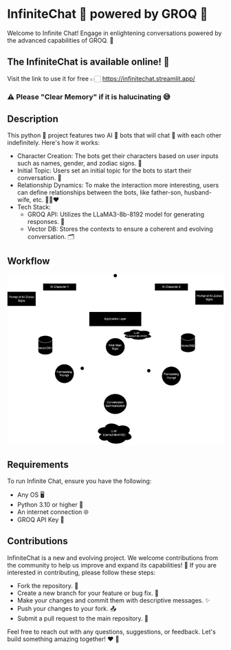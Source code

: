 # InfiniteChat 💬 powered by GROQ 🚀
Welcome to Infinite Chat! Engage in enlightening conversations powered by the advanced capabilities of GROQ. 🌟

## The InfiniteChat is available online! 🎉
Visit the link to use it for free 👉🏻 https://infinitechat.streamlit.app/
### ⚠️ Please "Clear Memory" if it is halucinating 😅

## Description
This python 🐍 project features two AI 🤖 bots that will chat 💬 with each other indefinitely. Here's how it works:
- Character Creation: The bots get their characters based on user inputs such as names, gender, and zodiac signs. 🌌
- Initial Topic: Users set an initial topic for the bots to start their conversation. 💬
- Relationship Dynamics: To make the interaction more interesting, users can define relationships between the bots, like father-son, husband-wife, etc. 👨‍👦❤️
- Tech Stack:
  - GROQ API: Utilizes the LLaMA3-8b-8192 model for generating responses. 🧠
  - Vector DB: Stores the contexts to ensure a coherent and evolving conversation. 🗂️

## Workflow
<img alt="workflow" src="https://github.com/K-692/InfiniteChat/blob/main/Doc/InfiniteChat_workflow.png">

## Requirements
To run Infinite Chat, ensure you have the following:
- Any OS 🖥️
- Python 3.10 or higher 🐍
- An internet connection 🌐
- GROQ API Key 🔑

## Contributions
InfiniteChat is a new and evolving project. We welcome contributions from the community to help us improve and expand its capabilities! 🚀
If you are interested in contributing, please follow these steps:
- Fork the repository. 🍴
- Create a new branch for your feature or bug fix. 🌿
- Make your changes and commit them with descriptive messages. ✨
- Push your changes to your fork. 📤
- Submit a pull request to the main repository. 🔄
  
Feel free to reach out with any questions, suggestions, or feedback. Let's build something amazing together! ❤️ 🤝
